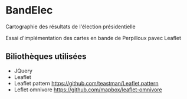 # BandElec
Cartographie des résultats de l'élection présidentielle

Essai d'implémentation des cartes en bande de Perpilloux pavec Leaflet

## Biliothèques utilisées
  - JQuery
  - Leaflet
  - Leaflet pattern https://github.com/teastman/Leaflet.pattern
  - Leflet omnivore https://github.com/mapbox/leaflet-omnivore
